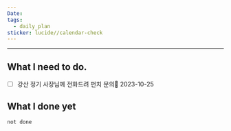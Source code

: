 ```yaml
---
Date: 
tags:
  - daily_plan
sticker: lucide//calendar-check
---
```

---
## What I need to do.

- [ ] 강산 정기 사장님께 전화드려 펀치 문의📅 2023-10-25 



## What I done yet
```tasks
not done
```
